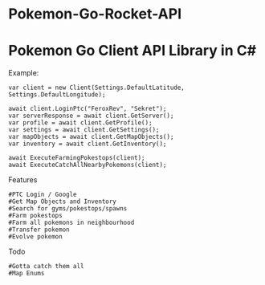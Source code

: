 # Pokemon-Go-Rocket-API

# Pokemon Go Client API Library in C# #

Example:

```
var client = new Client(Settings.DefaultLatitude, Settings.DefaultLongitude);

await client.LoginPtc("FeroxRev", "Sekret");
var serverResponse = await client.GetServer();
var profile = await client.GetProfile();
var settings = await client.GetSettings();
var mapObjects = await client.GetMapObjects();
var inventory = await client.GetInventory();

await ExecuteFarmingPokestops(client);
await ExecuteCatchAllNearbyPokemons(client);
```

Features
```
#PTC Login / Google
#Get Map Objects and Inventory
#Search for gyms/pokestops/spawns
#Farm pokestops
#Farm all pokemons in neighbourhood
#Transfer pokemon
#Evolve pokemon
```

Todo

```
#Gotta catch them all
#Map Enums
```


